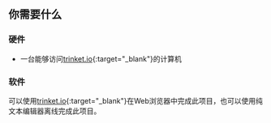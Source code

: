 ## 你需要什么

### 硬件

+ 一台能够访问[trinket.io](https://trinket.io){:target="_blank"}的计算机

### 软件

可以使用[trinket.io](https://trinket.io){:target="_blank"}在Web浏览器中完成此项目，也可以使用纯文本编辑器离线完成此项目。